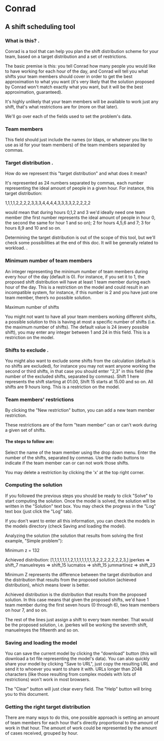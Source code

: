 # Conrad
## A shift scheduling tool

### What is this? . 

Conrad is a tool that can help you plan the shift distribution scheme for your team, based on a target distribution and a set of restrictions. 

The basic premise is this: you tell Conrad how many people you would like to have working for each hour of the day, and Conrad will tell you what shifts your team members should cover in order to get the best approximation to what you want (it's very likely that the solution proposed by Conrad won't match exactly what you want, but it will be the best approximation, guaranteed).

It's highly unlikely that your team members will be available to work just any shift, that's what restrictions are for (more on that later).

We'll go over each of the fields used to set the problem's data.

### Team members 

This field should just include the names (or ldaps, or whatever you like to use as id for your team members) of the team members separated by commas. 

### Target distribution .

How do we represent this "target distribution" and what does it mean?

 It's represented as 24 numbers separated by commas, each number representing the ideal amount of people in a given hour. For instance, this target distribution:

1,1,1,1,2,2,2,2,3,3,3,4,4,4,4,3,3,3,3,2,2,2,2,2

would mean that during hours 0,1,2 and 3 we'd ideally need one team member (the first number represents the ideal amount of people in hour 0, the second the same for hour 1 and so on); 2 for hours 4,5,6 and 7; 3 for hours 8,9 and 10 and so on.

Determining the target distribution is out of the scope of this tool, but we'll check some possibilities at the end of this doc. It will be generally related to workload.
 .

### Minimum number of team members 

An integer representing the minimum number of team members during every hour of the day (default is 0). For instance, if you set it to 1, the proposed shift distribution will have at least 1 team member during each hour of the day. This is a restriction on the model and could result in an incompatible system, for instance, if this number is 2 and you have just one team member, there’s no possible solution.

 Maximum number of shifts

You might not want to have all your team members working different shifts, a possible solution to this is having at most a specific number of shifts (i.e. the maximum number of shifts). The default value is 24 (every possible shift), you may enter any integer between 1 and 24 in this field. This is a restriction on the model.

### Shifts to exclude .

You might also want to exclude some shifts from the calculation (default is no shifts are excluded), for instance you may not want anyone working the second or third shifts, in that case you should enter "2,3" in this field (the number of the excluded shifts, separated by commas). Shift 1 here represents the shift starting at 01.00, Shift 15 starts at 15.00 and so on. All shifts are 9 hours long. This is a restriction on the model.

### Team members' restrictions

By clicking the "New restriction" button, you can add a new team member restriction.

These restrictions are of the form "team member" can or can't work during a given set of shifts.

#### The steps to follow are:

Select the name of the team member using the drop down menu.
Enter the number of the shifts, separated by commas.
Use the radio buttons to indicate if the team member can or can not work those shifts.

You may delete a restriction by clicking the 'x' at the top right corner.

### Computing the solution 

If you followed the previous steps you should be ready to click "Solve" to start computing the solution. Once the model is solved, the solution will be written in the "Solution" text box. You may check the progress in the "Log" text box (just click the "Log" tab).

If you don't want to enter all this information, you can check the models in the models directory (check Saving and loading the model).

Analyzing the solution (the solution that results from solving the first example, "Simple problem"):

Minimum z = 132

Achieved distribution: [1,1,1,1,1,1,1,2,1,1,1,1,1,1,1,3,2,2,2,2,2,2,2,3,]
jperkes => shift_7
manuelreyes => shift_15
lucmatos => shift_15
jummartinez => shift_23

Minimum Z represents the difference between the target distribution and the distribution that results from the proposed solution (achieved distribution), which means lower is better.


Achieved distribution is the distribution that results from the proposed solution. In this case means that given the proposed shifts, we'd have 1 team member during the first seven hours (0 through 6), two team members on hour 7, and so on.


The rest of the lines just assign a shift to every team member. That would be the proposed solution, i.e. jperkes will be working the seventh shift, manuelreyes the fifteenth and so on.


### Saving and loading the model

You can save the current model by clicking the "download" button (this will download a txt file representing the model's data). You can also quickly share your model by clicking "Save to URL", just copy the resulting URL and send it to whoever you want to share it with. URLs longer than 2048 characters (like those resulting from complex models with lots of restrictions) won't work in most browsers.

The "Clear" button will just clear every field. The "Help" button will bring you to this document.

### Getting the right target distribution

There are many ways to do this, one possible approach is setting an amount of team members for each hour that's directly proportional to the amount of work in that hour. The amount of work could be represented by the amount of cases received, grouped by hour.
